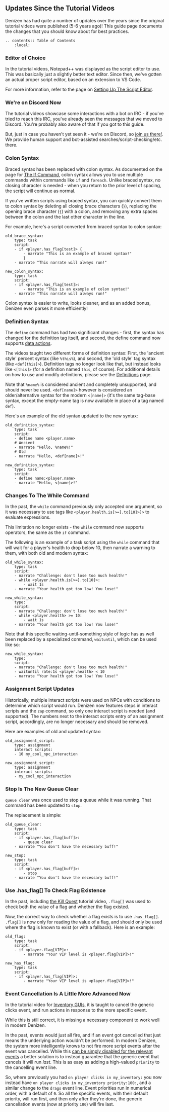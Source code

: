 Updates Since the Tutorial Videos
---------------------------------

Denizen has had quite a number of updates over the years since the original tutorial videos were published <span class="parens">(5-6 years ago)</span>! This guide page documents the changes that you should know about for best practices.

```eval_rst
.. contents:: Table of Contents
    :local:
```

### Editor of Choice

In the tutorial videos, Notepad++ was displayed as the script editor to use. This was basically just a slightly better text editor. Since then, we've gotten an actual proper script editor, based on an extension to VS Code.

For more information, refer to the page on [Setting Up The Script Editor](/guides/first-steps/script-editor).

### We're on Discord Now

The tutorial videos showcase some interactions with a bot on IRC - if you've tried to reach this IRC, you've already seen the messages that we moved to Discord. You're probably also aware of that if you got to this guide.

But, just in case you haven't yet seen it - we're on Discord, so [join us there!](https://discord.gg/Q6pZGSR). We provide human support and bot-assisted searches/script-checking/etc. there.

### Colon Syntax

Braced syntax has been replaced with colon syntax. As documented on the page for [The If Command](/guides/basics/if-command), colon syntax allows you to use multiple commands within commands like `if` and `foreach`. Unlike braced syntax, no closing character is needed - when you return to the prior level of spacing, the script will continue as normal.

If you've written scripts using braced syntax, you can quickly convert them to colon syntax by deleting all closing brace characters (`}`), replacing the opening brace character (`{`) with a colon, and removing any extra spaces between the colon and the last other character in the line.

For example, here's a script converted from braced syntax to colon syntax:

```dscript_red
old_brace_syntax:
    type: task
    script:
    - if <player.has_flag[test]> {
        - narrate "This is an example of braced syntax!"
        }
    - narrate "This narrate will always run!"
```

```dscript_green
new_colon_syntax:
    type: task
    script:
    - if <player.has_flag[test]>:
        - narrate "This is an example of colon syntax!"
    - narrate "This narrate will always run!"
```

Colon syntax is easier to write, looks cleaner, and as an added bonus, Denizen even parses it more efficiently!

### Definition Syntax

The `define` command has had two significant changes - first, the syntax has changed for the definition tag itself, and second, the define command now supports [data actions](https://one.denizenscript.com/denizen/lngs/data%20actions).

The videos taught two different forms of definition syntax: First, the 'ancient style' percent syntax (like `%this%`), and second, the 'old style' tag syntax (like `<def[this]>`).
Definition tags no longer look like that, but instead looks like `<[this]>` <span class="parens">(for a definition named `this`, of course)</span>. For additional details on how to use and modify definitions, please see the [Definitions](/guides/basics/definitions) page.

Note that `%name%` is considered ancient and completely unsupported, and should never be used. `<def[name]>` however is considered an older/alternative syntax for the modern `<[name]>` <span class="parens">(it's the same tag-base syntax, except the empty-name tag is now available in place of a tag named `def`)</span>.

Here's an example of the old syntax updated to the new syntax:

```dscript_red
old_definition_syntax:
    type: task
    script:
    - define name <player.name>
    # Ancient
    - narrate "Hello, %name%!"
    # Old
    - narrate "Hello, <def[name]>!"
```

```dscript_green
new_definition_syntax:
    type: task
    script:
    - define name:<player.name>
    - narrate "Hello, <[name]>!"
```

### Changes To The While Command

In the past, the `while` command previously only accepted one argument, so it was necessary to use tags like `<player.health.is[>=].to[10]>]>` to evaluate expressions.

This limitation no longer exists - the `while` command now supports operators, the same as the `if` command.

The following is an example of a task script using the `while` command that will wait for a player's health to drop below 10, then narrate a warning to them, with both old and modern syntax:

```dscript_red
old_while_syntax:
    type: task
    script:
    - narrate "Challenge: don't lose too much health!"
    - while <player.health.is[>=].to[10]>:
        - wait 1s
    - narrate "Your health got too low! You lose!"
```

```dscript_green
new_while_syntax:
    type:
    script:
    - narrate "Challenge: don't lose too much health!"
    - while <player.health> >= 10:
        - wait 1s
    - narrate "Your health got too low! You lose!"
```

Note that this specific waiting-until-something style of logic has as well been replaced by a specialized command, `waituntil`, which can be used like so:

```dscript_green
new_while_syntax:
    type:
    script:
    - narrate "Challenge: don't lose too much health!"
    - waituntil rate:1s <player.health> < 10
    - narrate "Your health got too low! You lose!"
```

### Assignment Script Updates

Historically, multiple interact scripts were used on NPCs with conditions to determine which script would run. Denizen now features steps in interact scripts and the `zap` command, so only one interact script is needed (and supported). The numbers next to the interact scripts entry of an assignment script, accordingly, are no longer necessary and should be removed.

Here are examples of old and updated syntax:

```dscript_red
old_assignment_script:
    type: assignment
    interact scripts:
    - 10 my_cool_npc_interaction
```

```dscript_green
new_assignment_script:
    type: assignment
    interact scripts:
    - my_cool_npc_interaction
```

### Stop Is The New Queue Clear

`queue clear` was once used to stop a queue while it was running. That command has been updated to `stop`.

The replacement is simple:

```dscript_red
old_queue_clear:
    type: task
    script:
    - if <player.has_flag[buff]>:
        - queue clear
    - narrate "You don't have the necessary buff!"
```

```dscript_green
new_stop:
    type: task
    script:
    - if <player.has_flag[buff]>:
        - stop
    - narrate "You don't have the necessary buff!"
```

### Use .has_flag[] To Check Flag Existence

In the past, including [the Kill Quest](/guides/put-it-together/kill-quest) tutorial video, `.flag[]` was used to check both the value of a flag and whether the flag existed.

Now, the correct way to check whether a flag exists is to use `.has_flag[]`. `.flag[]` is now only for reading the value of a flag, and should only be used where the flag is known to exist <span class="parens">(or with a fallback)</span>. Here is an example:

```dscript_red
old_flag:
    type: task
    script:
    - if <player.flag[VIP]>:
        - narrate "Your VIP level is <player.flag[VIP]>!"
```

```dscript_green
new_has_flag:
    type: task
    script:
    - if <player.has_flag[VIP]>:
        - narrate "Your VIP level is <player.flag[VIP]>!"
```

### Event Cancellation Is A Little More Advanced Now

In the tutorial video for [Inventory GUIs](/guides/put-it-together/inventory-guis), it is taught to cancel the generic clicks event, and run actions in response to the more specific event.

While this is still correct, it is missing a necessary component to work well in modern Denizen.

In the past, events would just all fire, and if an event got cancelled that just means the underlying action wouldn't be performed. In modern Denizen, the system more intelligently knows to not fire more script events after the event was cancelled. While this [can be simply disabled for the relevant events](https://one.denizenscript.com/denizen/lngs/Script%20Event%20Cancellation) a better solution is to instead guarantee that the generic event that cancels it will run *last*. This is as easy as adding a high-valued `priority` to the cancelling event line.

So, where previously you had `on player clicks in my_inventory:` you now instead have `on player clicks in my_inventory priority:100:`, and a similar change to the `drags` event line. Event priorities run in numerical order, with a default of `0`. So all the specific events, with their default priority, will run first, and then only after they're done, the generic cancellation events <span class="parens">(now at priority `100`)</span> will fire last.
